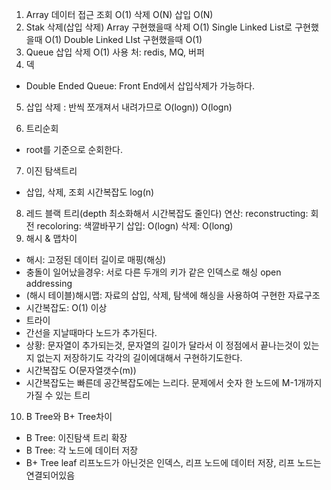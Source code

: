 1. Array 데이터 접근
   조회 O(1) 
   삭제 O(N)
   삽입 O(N)
2. Stak 삭제(삽입 삭제)
  Array 구현했을때 삭제 O(1)
  Single Linked List로 구현했을때 O(1)
  Double Linked LIst 구현했을때 O(1)
3. Queue 삽입 삭제 O(1)
  사용 처: redis, MQ, 버퍼
4. 덱
  - Double Ended Queue: Front End에서 삽입삭제가 가능하다. 
5. 삽입 삭제 : 반씩 쪼개져서 내려가므로
   O(logn))
   O(logn)

6. 트리순회
  - root를 기준으로 순회한다.

 7. 이진 탐색트리
  - 삽입, 삭제, 조회 시간복잡도 log(n)
 8. 레드 블랙 트리(depth 최소화해서 시간복잡도 줄인다)
 연산: reconstructing: 회전 
       recoloring: 색깔바꾸기
 삽입: O(logn)
 삭제: O(long)
9. 해시 & 맵차이
 - 해시: 고정된 데이터 길이로 매핑(해싱)
 - 충돌이 일어났을경우: 서로 다른 두개의 키가 같은 인덱스로 해싱 open addressing
 - (해시 테이블)해시맵: 자료의 삽입, 삭제, 탐색에 해싱을 사용하여 구현한 자료구조 
 - 시간복잡도: O(1) 이상
 - 트라이
  - 간선을 지날때마다 노드가 추가된다.
  - 상황: 문자열이 추가되는것, 문자열의 길이가 달라서 이 정점에서 끝나는것이 있는지 없는지 저장하기도
          각각의 길이에대해서 구현하기도한다.
  - 시간복잡도 O(문자열갯수(m))
  - 시간복잡도는 빠른데 공간복잡도에는 느리다.
    문제에서 숫자 
    한 노드에 M-1개까지 가질 수 있는 트리
10. B Tree와 B+ Tree차이
  - B Tree: 이진탐색 트리 확장
  - B Tree: 각 노드에 데이터 저장
  - B+ Tree leaf 리프노드가 아닌것은 인덱스, 리프 노드에 데이터 저장, 리프 노드는 연결되어있음
